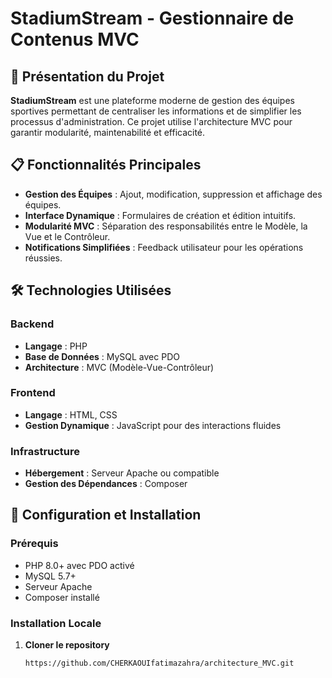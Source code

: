 # StadiumStream - Gestionnaire de Contenus MVC

## 🚀 Présentation du Projet

**StadiumStream** est une plateforme moderne de gestion des équipes sportives permettant de centraliser les informations et de simplifier les processus d'administration. Ce projet utilise l'architecture MVC pour garantir modularité, maintenabilité et efficacité.

## 📋 Fonctionnalités Principales

- **Gestion des Équipes** : Ajout, modification, suppression et affichage des équipes.
- **Interface Dynamique** : Formulaires de création et édition intuitifs.
- **Modularité MVC** : Séparation des responsabilités entre le Modèle, la Vue et le Contrôleur.
- **Notifications Simplifiées** : Feedback utilisateur pour les opérations réussies.

## 🛠 Technologies Utilisées

### Backend
- **Langage** : PHP
- **Base de Données** : MySQL avec PDO
- **Architecture** : MVC (Modèle-Vue-Contrôleur)

### Frontend
- **Langage** : HTML, CSS
- **Gestion Dynamique** : JavaScript pour des interactions fluides

### Infrastructure
- **Hébergement** : Serveur Apache ou compatible
- **Gestion des Dépendances** : Composer

## 🔧 Configuration et Installation

### Prérequis
- PHP 8.0+ avec PDO activé
- MySQL 5.7+
- Serveur Apache
- Composer installé

### Installation Locale

1. **Cloner le repository**  
   ```bash
   https://github.com/CHERKAOUIfatimazahra/architecture_MVC.git
